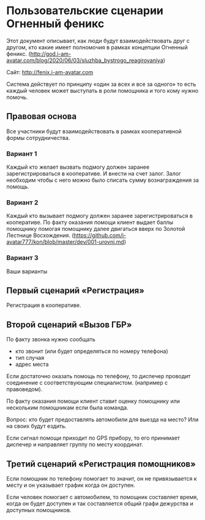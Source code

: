 # Пользовательские сценарии Огненный феникс 

Этот документ описывает, как люди будут взаимодействовать друг с другом, кто какие имеет полномочия в рамках концепции Огненный феникс. (http://god.i-am-avatar.com/blog/2020/06/03/sluzhba_bystrogo_reagirovaniya)

Сайт: http://fenix.i-am-avatar.com

Система действует по принципу «один за всех и все за одного» то есть каждый человек может выступать в роли помощника и того кому нужно помочь.

## Правовая основа

Все участники будут взаимодействовать в рамках кооперативной формы сотрудничества.

### Вариант 1

Каждый кто желает вызвать подмогу должен заранее зарегистрироваться в кооперативе. И внести на счет залог. Залог необходим чтобы с него можно было списать сумму вознаграждения за помощь.

### Вариант 2

Каждый кто вызывает подмогу должен заранее зарегистрироваться в кооперативе. По факту оказания помощи клиент выдает баллы помощнику помогая помощнику далее двигаться вверх по Золотой Лестнице Восхождения. (https://github.com/i-avatar777/kon/blob/master/dev/001-urovni.md)

### Вариант 3 

Ваши варианты

##  Первый сценарий «Регистрация»

Регистрация в кооперативе.

## Второй сценарий «Вызов ГБР»

По факту звонка нужно сообщать
- кто звонит (или будет определяться по номеру телефона)
- тип случая
- адрес места

Если достаточно оказать помощь по телефону, то диспечер проводит соединение с соответствующим специалистом. (например с правоведом).

По факту оказания помощи клиент ставит оценку помощнику или нескольким помощникам если была команда.

Вопрос: кто будет предоставлять автомобили для выезда на место? Или на своих будут ездить.

Если сигнал помощи приходит по GPS прибору, то его принимает диспечер и направляет группу по месту координат.

## Третий сценарий «Регистрация помощников»

Если помощник по телефону помогает то значит, он не привязывается к месту и он указывает график когда он доступен.

Если человек помогает с автомобилем, то помощник составляет время, когда он будет доступен и так составляется общий графи дежурства и доступных помощников.